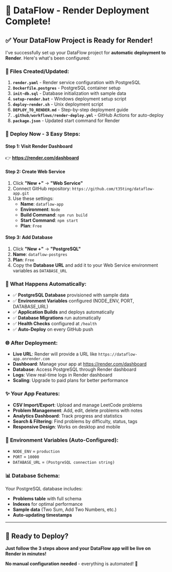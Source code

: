 # 🚀 DataFlow - Render Deployment Complete!

## ✅ Your DataFlow Project is Ready for Render!

I've successfully set up your DataFlow project for **automatic deployment to Render**. Here's what's been configured:

### 📁 Files Created/Updated:

1. **`render.yaml`** - Render service configuration with PostgreSQL
2. **`Dockerfile.postgres`** - PostgreSQL container setup
3. **`init-db.sql`** - Database initialization with sample data
4. **`setup-render.bat`** - Windows deployment setup script
5. **`deploy-render.sh`** - Unix deployment script
6. **`DEPLOY_TO_RENDER.md`** - Step-by-step deployment guide
7. **`.github/workflows/render-deploy.yml`** - GitHub Actions for auto-deploy
8. **`package.json`** - Updated start command for Render

### 🚀 **Deploy Now - 3 Easy Steps:**

#### **Step 1: Visit Render Dashboard**
👉 **https://render.com/dashboard**

#### **Step 2: Create Web Service**
1. Click **"New +"** → **"Web Service"**
2. Connect GitHub repository: `https://github.com/t35ting/dataflow-app.git`
3. Use these settings:
   - **Name**: `dataflow-app`
   - **Environment**: `Node`
   - **Build Command**: `npm run build`
   - **Start Command**: `npm start`
   - **Plan**: `Free`

#### **Step 3: Add Database**
1. Click **"New +"** → **"PostgreSQL"**
2. **Name**: `dataflow-postgres`
3. **Plan**: `Free`
4. Copy the **Database URL** and add it to your Web Service environment variables as `DATABASE_URL`

### 🎯 **What Happens Automatically:**

- ✅ **PostgreSQL Database** provisioned with sample data
- ✅ **Environment Variables** configured (NODE_ENV, PORT, DATABASE_URL)
- ✅ **Application Builds** and deploys automatically
- ✅ **Database Migrations** run automatically
- ✅ **Health Checks** configured at `/health`
- ✅ **Auto-Deploy** on every GitHub push

### 🌐 **After Deployment:**

- **Live URL**: Render will provide a URL like `https://dataflow-app.onrender.com`
- **Dashboard**: Manage your app at https://render.com/dashboard
- **Database**: Access PostgreSQL through Render dashboard
- **Logs**: View real-time logs in Render dashboard
- **Scaling**: Upgrade to paid plans for better performance

### ✨ **Your App Features:**

- **CSV Import/Export**: Upload and manage LeetCode problems
- **Problem Management**: Add, edit, delete problems with notes
- **Analytics Dashboard**: Track progress and statistics
- **Search & Filtering**: Find problems by difficulty, status, tags
- **Responsive Design**: Works on desktop and mobile

### 🔧 **Environment Variables (Auto-Configured):**

- `NODE_ENV` = `production`
- `PORT` = `10000`
- `DATABASE_URL` = `(PostgreSQL connection string)`

### 📊 **Database Schema:**

Your PostgreSQL database includes:
- **Problems table** with full schema
- **Indexes** for optimal performance
- **Sample data** (Two Sum, Add Two Numbers, etc.)
- **Auto-updating timestamps**

---

## 🎉 **Ready to Deploy?**

**Just follow the 3 steps above and your DataFlow app will be live on Render in minutes!**

**No manual configuration needed** - everything is automated! 🚀
